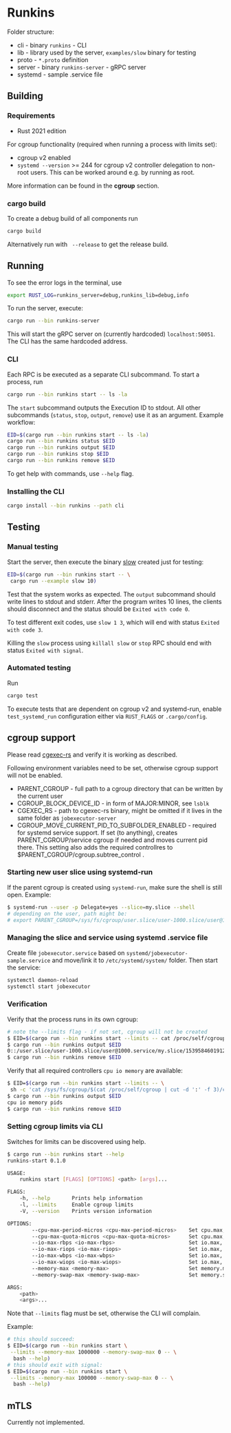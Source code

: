 # Runkins

Folder structure:
* cli - binary `runkins` - CLI
* lib - library used by the server, `examples/slow` binary for testing
* proto - `*.proto` definition
* server - binary `runkins-server` - gRPC server
* systemd - sample .service file

## Building
### Requirements
* Rust 2021 edition

For cgroup functionality (required when running a process with limits set):
* cgroup v2 enabled
* `systemd --version` >= 244 for cgroup v2 controller delegation to non-root users. This can be worked around e.g. by running as root.

More information can be found in the **cgroup** section.

### cargo build
To create a debug build of all components run
```sh
cargo build
```

Alternatively run with ` --release` to get the release build.

## Running

To see the error logs in the terminal, use
```sh
export RUST_LOG=runkins_server=debug,runkins_lib=debug,info
 ```

To run the server, execute:
```sh
cargo run --bin runkins-server
```
This will start the gRPC server on (currently hardcoded)
`localhost:50051`. The CLI has the same hardcoded address.


### CLI
Each RPC is be executed as a separate CLI subcommand. To start
a process, run
```sh
cargo run --bin runkins start -- ls -la
```
The `start` subcommand outputs the Execution ID to stdout.
All other subcommands (`status`, `stop`, `output`, `remove`) use it as an argument.
Example workflow:
```sh
EID=$(cargo run --bin runkins start -- ls -la)
cargo run --bin runkins status $EID
cargo run --bin runkins output $EID
cargo run --bin runkins stop $EID
cargo run --bin runkins remove $EID
```
To get help with commands, use `--help` flag.

### Installing the CLI
```sh
cargo install --bin runkins --path cli
```

## Testing
### Manual testing
Start the server, then execute the binary
[slow](jobexecutor/examples/slow.rs) created just for testing:
```sh
EID=$(cargo run --bin runkins start -- \
 cargo run --example slow 10)
```
Test that the system works as expected. The `output` subcommand
should write lines to stdout and stderr. After the program
writes 10 lines, the clients should disconnect and the status
should be `Exited with code 0`.

To test different exit codes,
use `slow 1 3`, which will end with status `Exited with code 3`.

Killing the `slow` process using `killall slow` or `stop` RPC should end with status `Exited with signal`.

### Automated testing
Run
```sh
cargo test
```
To execute tests that are dependent on cgroup v2 and systemd-run, enable `test_systemd_run` configuration
either via `RUST_FLAGS` or `.cargo/config`.

## cgroup support
Please read [cgexec-rs](cgexec-rs/README.md) and verify it is working as described.

Following environment variables need to be set, otherwise cgroup support will not be enabled.
* PARENT_CGROUP - full path to a cgroup directory that can be written by the current user
* CGROUP_BLOCK_DEVICE_ID - in form of MAJOR:MINOR, see `lsblk`
* CGEXEC_RS - path to cgexec-rs binary, might be omitted if it lives in the same folder as `jobexecutor-server`
* CGROUP_MOVE_CURRENT_PID_TO_SUBFOLDER_ENABLED - required for systemd service support. If set (to anything), creates PARENT_CGROUP/service cgroup if needed and moves current pid there. This setting also adds the required controllres to $PARENT_CGROUP/cgroup.subtree_control .

### Starting new user slice using systemd-run

If the parent cgroup is created using `systemd-run`, make sure the shell is still open. Example:
```sh
$ systemd-run --user -p Delegate=yes --slice=my.slice --shell
# depending on the user, path might be:
# export PARENT_CGROUP=/sys/fs/cgroup/user.slice/user-1000.slice/user@1000.service/my.slice
```

### Managing the slice and service using systemd .service file
Create file `jobexecutor.service` based on `systemd/jobexecutor-sample.service` and
move/link it to `/etc/systemd/system/` folder. Then start the service:
```sh
systemctl daemon-reload
systemctl start jobexecutor
```

### Verification
Verify that the process runs in its own cgroup:
```sh
# note the --limits flag - if not set, cgroup will not be created
$ EID=$(cargo run --bin runkins start --limits -- cat /proc/self/cgroup)
$ cargo run --bin runkins output $EID
0::/user.slice/user-1000.slice/user@1000.service/my.slice/15395846019127741322
$ cargo run --bin runkins remove $EID
```

Verify that all required controllers `cpu io memory` are available:
```sh
$ EID=$(cargo run --bin runkins start --limits -- \
 sh -c 'cat /sys/fs/cgroup/$(cat /proc/self/cgroup | cut -d ':' -f 3)/cgroup.controllers')
$ cargo run --bin runkins output $EID
cpu io memory pids
$ cargo run --bin runkins remove $EID
```

### Setting cgroup limits via CLI
Switches for limits can be discovered using help.
```sh
$ cargo run --bin runkins start --help
runkins-start 0.1.0

USAGE:
    runkins start [FLAGS] [OPTIONS] <path> [args]...

FLAGS:
    -h, --help       Prints help information
    -l, --limits     Enable cgroup limits
    -V, --version    Prints version information

OPTIONS:
        --cpu-max-period-micros <cpu-max-period-micros>    Set cpu.max, period part, both parts must be set together
        --cpu-max-quota-micros <cpu-max-quota-micros>      Set cpu.max, quota part, both parts must be set together
        --io-max-rbps <io-max-rbps>                        Set io.max, rbps value
        --io-max-riops <io-max-riops>                      Set io.max, riops value
        --io-max-wbps <io-max-wbps>                        Set io.max, wbps value
        --io-max-wiops <io-max-wiops>                      Set io.max, wiops value
        --memory-max <memory-max>                          Set memory.max in bytes
        --memory-swap-max <memory-swap-max>                Set memory.swap.max in bytes

ARGS:
    <path>
    <args>...
```
Note that `--limits` flag must be set, otherwise the CLI will complain.

Example:
```sh
# this should succeed:
$ EID=$(cargo run --bin runkins start \
 --limits --memory-max 1000000 --memory-swap-max 0 -- \
  bash --help)
# this should exit with signal:
$ EID=$(cargo run --bin runkins start \
 --limits --memory-max 100000 --memory-swap-max 0 -- \
  bash --help)
```

## mTLS
Currently not implemented.
